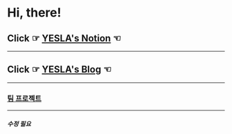 # Hi, there! 


## Click ☞ __[YESLA's Notion](https://yesla.notion.site/YESLA-8973480702d14d0fa9cd2c5a3cc68a03)__ ☜


***


## Click ☞ __[YESLA's Blog](https://yesla.tistory.com/)__ ☜


***


### [팀 프로젝트](https://yesla.notion.site/048c5185ba664c488bc44b995eecd572?v=1e5f607922ed4bcc90ccc0c01e4cab8c)


***
##### 수정 필요 
